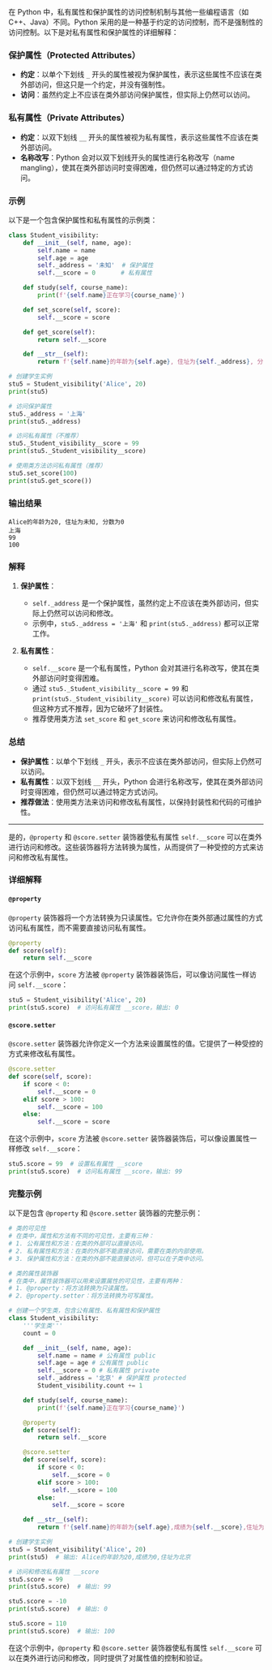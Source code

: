 在 Python 中，私有属性和保护属性的访问控制机制与其他一些编程语言（如 C++、Java）不同。Python 采用的是一种基于约定的访问控制，而不是强制性的访问控制。以下是对私有属性和保护属性的详细解释：

### 保护属性（Protected Attributes）

- **约定**：以单个下划线 `_` 开头的属性被视为保护属性，表示这些属性不应该在类外部访问，但这只是一个约定，并没有强制性。
- **访问**：虽然约定上不应该在类外部访问保护属性，但实际上仍然可以访问。

### 私有属性（Private Attributes）

- **约定**：以双下划线 `__` 开头的属性被视为私有属性，表示这些属性不应该在类外部访问。
- **名称改写**：Python 会对以双下划线开头的属性进行名称改写（name mangling），使其在类外部访问时变得困难，但仍然可以通过特定的方式访问。

### 示例

以下是一个包含保护属性和私有属性的示例类：

```python
class Student_visibility:
    def __init__(self, name, age):
        self.name = name
        self.age = age
        self._address = '未知'  # 保护属性
        self.__score = 0       # 私有属性

    def study(self, course_name):
        print(f'{self.name}正在学习{course_name}')

    def set_score(self, score):
        self.__score = score

    def get_score(self):
        return self.__score

    def __str__(self):
        return f'{self.name}的年龄为{self.age}, 住址为{self._address}, 分数为{self.__score}'

# 创建学生实例
stu5 = Student_visibility('Alice', 20)
print(stu5)

# 访问保护属性
stu5._address = '上海'
print(stu5._address)

# 访问私有属性（不推荐）
stu5._Student_visibility__score = 99
print(stu5._Student_visibility__score)

# 使用类方法访问私有属性（推荐）
stu5.set_score(100)
print(stu5.get_score())
```

### 输出结果

```
Alice的年龄为20, 住址为未知, 分数为0
上海
99
100
```

### 解释

1. **保护属性**：
   - `self._address` 是一个保护属性，虽然约定上不应该在类外部访问，但实际上仍然可以访问和修改。
   - 示例中，`stu5._address = '上海'` 和 `print(stu5._address)` 都可以正常工作。

2. **私有属性**：
   - `self.__score` 是一个私有属性，Python 会对其进行名称改写，使其在类外部访问时变得困难。
   - 通过 `stu5._Student_visibility__score = 99` 和 `print(stu5._Student_visibility__score)` 可以访问和修改私有属性，但这种方式不推荐，因为它破坏了封装性。
   - 推荐使用类方法 `set_score` 和 `get_score` 来访问和修改私有属性。

### 总结

- **保护属性**：以单个下划线 `_` 开头，表示不应该在类外部访问，但实际上仍然可以访问。
- **私有属性**：以双下划线 `__` 开头，Python 会进行名称改写，使其在类外部访问时变得困难，但仍然可以通过特定方式访问。
- **推荐做法**：使用类方法来访问和修改私有属性，以保持封装性和代码的可维护性。


-----------------------------------------------------------------------------


是的，`@property` 和 `@score.setter` 装饰器使私有属性 `self.__score` 可以在类外进行访问和修改。这些装饰器将方法转换为属性，从而提供了一种受控的方式来访问和修改私有属性。

### 详细解释

#### `@property`

`@property` 装饰器将一个方法转换为只读属性。它允许你在类外部通过属性的方式访问私有属性，而不需要直接访问私有属性。

```python
@property
def score(self):
    return self.__score
```

在这个示例中，`score` 方法被 `@property` 装饰器装饰后，可以像访问属性一样访问 `self.__score`：

```python
stu5 = Student_visibility('Alice', 20)
print(stu5.score)  # 访问私有属性 __score，输出: 0
```

#### `@score.setter`

`@score.setter` 装饰器允许你定义一个方法来设置属性的值。它提供了一种受控的方式来修改私有属性。

```python
@score.setter
def score(self, score):
    if score < 0:
        self.__score = 0
    elif score > 100:
        self.__score = 100
    else:
        self.__score = score
```

在这个示例中，`score` 方法被 `@score.setter` 装饰器装饰后，可以像设置属性一样修改 `self.__score`：

```python
stu5.score = 99  # 设置私有属性 __score
print(stu5.score)  # 访问私有属性 __score，输出: 99
```

### 完整示例

以下是包含 `@property` 和 `@score.setter` 装饰器的完整示例：

```python
# 类的可见性
# 在类中，属性和方法有不同的可见性，主要有三种：
# 1. 公有属性和方法：在类的外部可以直接访问。
# 2. 私有属性和方法：在类的外部不能直接访问，需要在类的内部使用。
# 3. 保护属性和方法：在类的外部不能直接访问，但可以在子类中访问。

# 类的属性装饰器
# 在类中，属性装饰器可以用来设置属性的可见性，主要有两种：
# 1. @property：将方法转换为只读属性。
# 2. @property.setter：将方法转换为可写属性。

# 创建一个学生类，包含公有属性、私有属性和保护属性
class Student_visibility:
    '''学生类'''
    count = 0

    def __init__(self, name, age):
        self.name = name # 公有属性 public
        self.age = age # 公有属性 public
        self.__score = 0 # 私有属性 private
        self._address = '北京' # 保护属性 protected
        Student_visibility.count += 1

    def study(self, course_name):
        print(f'{self.name}正在学习{course_name}')

    @property
    def score(self):
        return self.__score

    @score.setter
    def score(self, score):
        if score < 0:
            self.__score = 0
        elif score > 100:
            self.__score = 100
        else:
            self.__score = score

    def __str__(self):
        return f'{self.name}的年龄为{self.age},成绩为{self.__score},住址为{self._address}'

# 创建学生实例
stu5 = Student_visibility('Alice', 20)
print(stu5)  # 输出: Alice的年龄为20,成绩为0,住址为北京

# 访问和修改私有属性 __score
stu5.score = 99
print(stu5.score)  # 输出: 99

stu5.score = -10
print(stu5.score)  # 输出: 0

stu5.score = 110
print(stu5.score)  # 输出: 100
```

在这个示例中，`@property` 和 `@score.setter` 装饰器使私有属性 `self.__score` 可以在类外进行访问和修改，同时提供了对属性值的控制和验证。